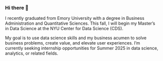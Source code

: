 ### Hi there 👋

I recently graduated from Emory University with a degree in Business Administration and Quantitative Sciences. This fall, I will begin my Master’s in Data Science at the NYU Center for Data Science (CDS).

My goal is to use data science skills and my business acumen to solve business problems, create value, and elevate user experiences. I’m currently seeking internship opportunities for Summer 2025 in data science, analytics, or related fields.


<!--
**yejinannachoi/yejinannachoi** is a ✨ _special_ ✨ repository because its `README.md` (this file) appears on your GitHub profile.

Here are some ideas to get you started:

- 🔭 I’m currently working on ...
- 🌱 I’m currently learning ...
- 👯 I’m looking to collaborate on ...
- 🤔 I’m looking for help with ...
- 💬 Ask me about ...
- 📫 How to reach me: ...
- 😄 Pronouns: ...
- ⚡ Fun fact: ...
-->
